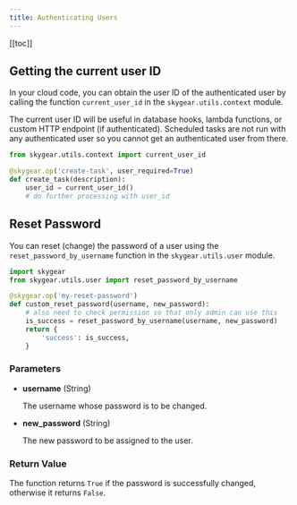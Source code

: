 ```yaml
---
title: Authenticating Users
---
```


[[toc]]

<a name="getting-current-user-id"></a>
## Getting the current user ID

In your cloud code, you can obtain the user ID of the authenticated user by
calling the function `current_user_id` in the `skygear.utils.context` module.

The current user ID will be useful in database hooks, lambda functions, or
custom HTTP endpoint (if authenticated). Scheduled tasks are not run with
any authenticated user so you cannot get an authenticated user from there.

```python
from skygear.utils.context import current_user_id

@skygear.op('create-task', user_required=True)
def create_task(description):
    user_id = current_user_id()
    # do further processing with user_id
```

<a name="reset-password"></a>
## Reset Password

You can reset (change) the password of a user using the 
`reset_password_by_username` function in the `skygear.utils.user` module.

```python
import skygear
from skygear.utils.user import reset_password_by_username

@skygear.op('my-reset-password')
def custom_reset_password(username, new_password):
    # also need to check permission so that only admin can use this
    is_success = reset_password_by_username(username, new_password)
    return {
        'success': is_success,
    }
```

### Parameters

- **username** (String)

  The username whose password is to be changed.

- **new_password** (String)

  The new password to be assigned to the user.

### Return Value

The function returns `True`
if the password is successfully changed, otherwise it returns `False`.
